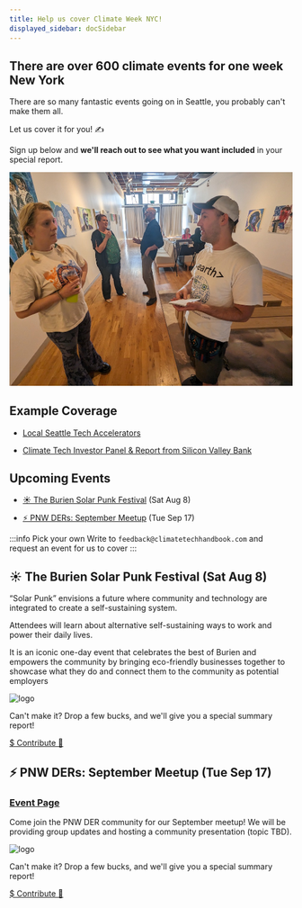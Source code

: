 ```yaml
---
title: Help us cover Climate Week NYC!
displayed_sidebar: docSidebar
---
```


## There are over 600 climate events for one week New York

There are so many fantastic events going on in Seattle, you probably can't make them all.

Let us cover it for you! ✍️

Sign up below and **we'll reach out to see what you want included** in your special report.

![reporter at an event](../static/img/seattle-event-reporting.jpg)


## Example Coverage

- [Local Seattle Tech Accelerators](https://www.linkedin.com/feed/update/urn:li:activity:7224869709203038208)

- [Climate Tech Investor Panel & Report from Silicon Valley Bank](https://www.linkedin.com/feed/update/urn:li:activity:7224526092621987840/)

## Upcoming Events

- [☀️ The Burien Solar Punk Festival](#%EF%B8%8F-the-burien-solar-punk-festival-sat-aug-8) (Sat Aug 8)

- [⚡️ PNW DERs: September Meetup](#%EF%B8%8F-pnw-ders-september-meetup-tue-sep-17) (Tue Sep 17)

:::info Pick your own
Write to `feedback@climatetechhandbook.com` and request an event for us to cover
:::

## ☀️ The Burien Solar Punk Festival (Sat Aug 8)

“Solar Punk” envisions a future where community and technology are integrated to create a self-sustaining system. 

Attendees will learn about alternative self-sustaining ways to work and power their daily lives.

It is an iconic one-day event that celebrates the best of Burien and empowers the community by bringing eco-friendly businesses together to showcase what they do and connect them to the community as potential employers

![logo](https://items-images-production.s3.us-west-2.amazonaws.com/files/991244dc8730abd5e364295158a5e9fbbabf128c/original.png)

Can't make it? Drop a few bucks, and we'll give you a special summary report!

<a href="https://square.link/u/pGK8PWKz" class="doc-button" target="_blank" rel="noopener noreferrer">$ Contribute 🙏</a>

## ⚡️ PNW DERs: September Meetup (Tue Sep 17)

### [Event Page](https://lu.ma/rtnvum09)

Come join the PNW DER community for our September meetup! We will be providing group updates and hosting a community presentation (topic TBD).

![logo](https://images.lumacdn.com/cdn-cgi/image/format=auto,fit=cover,dpr=1,background=white,quality=75,width=400,height=400/event-covers/59/4d06f507-1d98-4210-924b-03d8b33bafd8)

Can't make it? Drop a few bucks, and we'll give you a special summary report!

<a href="https://square.link/u/pGK8PWKz" class="doc-button" target="_blank" rel="noopener noreferrer">$ Contribute 🙏</a>